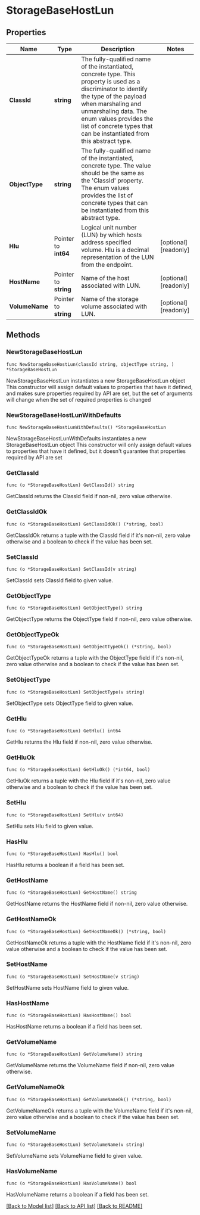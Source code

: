 # StorageBaseHostLun

## Properties

Name | Type | Description | Notes
------------ | ------------- | ------------- | -------------
**ClassId** | **string** | The fully-qualified name of the instantiated, concrete type. This property is used as a discriminator to identify the type of the payload when marshaling and unmarshaling data. The enum values provides the list of concrete types that can be instantiated from this abstract type. | 
**ObjectType** | **string** | The fully-qualified name of the instantiated, concrete type. The value should be the same as the &#39;ClassId&#39; property. The enum values provides the list of concrete types that can be instantiated from this abstract type. | 
**Hlu** | Pointer to **int64** | Logical unit number (LUN) by which hosts address specified volume. Hlu is a decimal representation of the LUN from the endpoint. | [optional] [readonly] 
**HostName** | Pointer to **string** | Name of the host associated with LUN. | [optional] [readonly] 
**VolumeName** | Pointer to **string** | Name of the storage volume associated with LUN. | [optional] [readonly] 

## Methods

### NewStorageBaseHostLun

`func NewStorageBaseHostLun(classId string, objectType string, ) *StorageBaseHostLun`

NewStorageBaseHostLun instantiates a new StorageBaseHostLun object
This constructor will assign default values to properties that have it defined,
and makes sure properties required by API are set, but the set of arguments
will change when the set of required properties is changed

### NewStorageBaseHostLunWithDefaults

`func NewStorageBaseHostLunWithDefaults() *StorageBaseHostLun`

NewStorageBaseHostLunWithDefaults instantiates a new StorageBaseHostLun object
This constructor will only assign default values to properties that have it defined,
but it doesn't guarantee that properties required by API are set

### GetClassId

`func (o *StorageBaseHostLun) GetClassId() string`

GetClassId returns the ClassId field if non-nil, zero value otherwise.

### GetClassIdOk

`func (o *StorageBaseHostLun) GetClassIdOk() (*string, bool)`

GetClassIdOk returns a tuple with the ClassId field if it's non-nil, zero value otherwise
and a boolean to check if the value has been set.

### SetClassId

`func (o *StorageBaseHostLun) SetClassId(v string)`

SetClassId sets ClassId field to given value.


### GetObjectType

`func (o *StorageBaseHostLun) GetObjectType() string`

GetObjectType returns the ObjectType field if non-nil, zero value otherwise.

### GetObjectTypeOk

`func (o *StorageBaseHostLun) GetObjectTypeOk() (*string, bool)`

GetObjectTypeOk returns a tuple with the ObjectType field if it's non-nil, zero value otherwise
and a boolean to check if the value has been set.

### SetObjectType

`func (o *StorageBaseHostLun) SetObjectType(v string)`

SetObjectType sets ObjectType field to given value.


### GetHlu

`func (o *StorageBaseHostLun) GetHlu() int64`

GetHlu returns the Hlu field if non-nil, zero value otherwise.

### GetHluOk

`func (o *StorageBaseHostLun) GetHluOk() (*int64, bool)`

GetHluOk returns a tuple with the Hlu field if it's non-nil, zero value otherwise
and a boolean to check if the value has been set.

### SetHlu

`func (o *StorageBaseHostLun) SetHlu(v int64)`

SetHlu sets Hlu field to given value.

### HasHlu

`func (o *StorageBaseHostLun) HasHlu() bool`

HasHlu returns a boolean if a field has been set.

### GetHostName

`func (o *StorageBaseHostLun) GetHostName() string`

GetHostName returns the HostName field if non-nil, zero value otherwise.

### GetHostNameOk

`func (o *StorageBaseHostLun) GetHostNameOk() (*string, bool)`

GetHostNameOk returns a tuple with the HostName field if it's non-nil, zero value otherwise
and a boolean to check if the value has been set.

### SetHostName

`func (o *StorageBaseHostLun) SetHostName(v string)`

SetHostName sets HostName field to given value.

### HasHostName

`func (o *StorageBaseHostLun) HasHostName() bool`

HasHostName returns a boolean if a field has been set.

### GetVolumeName

`func (o *StorageBaseHostLun) GetVolumeName() string`

GetVolumeName returns the VolumeName field if non-nil, zero value otherwise.

### GetVolumeNameOk

`func (o *StorageBaseHostLun) GetVolumeNameOk() (*string, bool)`

GetVolumeNameOk returns a tuple with the VolumeName field if it's non-nil, zero value otherwise
and a boolean to check if the value has been set.

### SetVolumeName

`func (o *StorageBaseHostLun) SetVolumeName(v string)`

SetVolumeName sets VolumeName field to given value.

### HasVolumeName

`func (o *StorageBaseHostLun) HasVolumeName() bool`

HasVolumeName returns a boolean if a field has been set.


[[Back to Model list]](../README.md#documentation-for-models) [[Back to API list]](../README.md#documentation-for-api-endpoints) [[Back to README]](../README.md)


